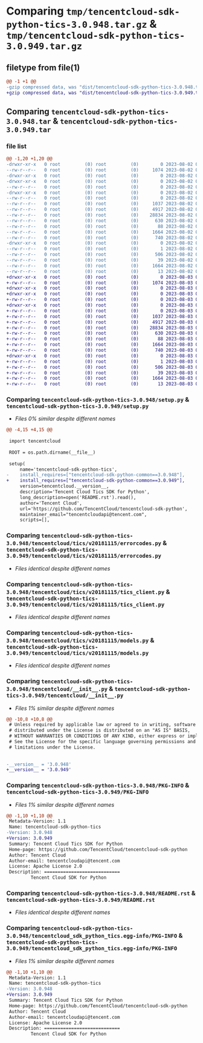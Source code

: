 # Comparing `tmp/tencentcloud-sdk-python-tics-3.0.948.tar.gz` & `tmp/tencentcloud-sdk-python-tics-3.0.949.tar.gz`

## filetype from file(1)

```diff
@@ -1 +1 @@
-gzip compressed data, was "dist/tencentcloud-sdk-python-tics-3.0.948.tar", last modified: Wed Aug  2 00:39:31 2023, max compression
+gzip compressed data, was "dist/tencentcloud-sdk-python-tics-3.0.949.tar", last modified: Thu Aug  3 00:36:28 2023, max compression
```

## Comparing `tencentcloud-sdk-python-tics-3.0.948.tar` & `tencentcloud-sdk-python-tics-3.0.949.tar`

### file list

```diff
@@ -1,20 +1,20 @@
-drwxr-xr-x   0 root         (0) root         (0)        0 2023-08-02 00:39:31.000000 tencentcloud-sdk-python-tics-3.0.948/
--rw-r--r--   0 root         (0) root         (0)     1074 2023-08-02 00:39:30.000000 tencentcloud-sdk-python-tics-3.0.948/setup.py
-drwxr-xr-x   0 root         (0) root         (0)        0 2023-08-02 00:39:31.000000 tencentcloud-sdk-python-tics-3.0.948/tencentcloud/
-drwxr-xr-x   0 root         (0) root         (0)        0 2023-08-02 00:39:31.000000 tencentcloud-sdk-python-tics-3.0.948/tencentcloud/tics/
--rw-r--r--   0 root         (0) root         (0)        0 2023-08-02 00:39:30.000000 tencentcloud-sdk-python-tics-3.0.948/tencentcloud/tics/__init__.py
-drwxr-xr-x   0 root         (0) root         (0)        0 2023-08-02 00:39:31.000000 tencentcloud-sdk-python-tics-3.0.948/tencentcloud/tics/v20181115/
--rw-r--r--   0 root         (0) root         (0)        0 2023-08-02 00:39:30.000000 tencentcloud-sdk-python-tics-3.0.948/tencentcloud/tics/v20181115/__init__.py
--rw-r--r--   0 root         (0) root         (0)     1037 2023-08-02 00:39:30.000000 tencentcloud-sdk-python-tics-3.0.948/tencentcloud/tics/v20181115/errorcodes.py
--rw-r--r--   0 root         (0) root         (0)     4917 2023-08-02 00:39:30.000000 tencentcloud-sdk-python-tics-3.0.948/tencentcloud/tics/v20181115/tics_client.py
--rw-r--r--   0 root         (0) root         (0)    28834 2023-08-02 00:39:30.000000 tencentcloud-sdk-python-tics-3.0.948/tencentcloud/tics/v20181115/models.py
--rw-r--r--   0 root         (0) root         (0)      630 2023-08-02 00:39:30.000000 tencentcloud-sdk-python-tics-3.0.948/tencentcloud/__init__.py
--rw-r--r--   0 root         (0) root         (0)       88 2023-08-02 00:39:31.000000 tencentcloud-sdk-python-tics-3.0.948/setup.cfg
--rw-r--r--   0 root         (0) root         (0)     1664 2023-08-02 00:39:31.000000 tencentcloud-sdk-python-tics-3.0.948/PKG-INFO
--rw-r--r--   0 root         (0) root         (0)      740 2023-08-02 00:39:30.000000 tencentcloud-sdk-python-tics-3.0.948/README.rst
-drwxr-xr-x   0 root         (0) root         (0)        0 2023-08-02 00:39:31.000000 tencentcloud-sdk-python-tics-3.0.948/tencentcloud_sdk_python_tics.egg-info/
--rw-r--r--   0 root         (0) root         (0)        1 2023-08-02 00:39:31.000000 tencentcloud-sdk-python-tics-3.0.948/tencentcloud_sdk_python_tics.egg-info/dependency_links.txt
--rw-r--r--   0 root         (0) root         (0)      506 2023-08-02 00:39:31.000000 tencentcloud-sdk-python-tics-3.0.948/tencentcloud_sdk_python_tics.egg-info/SOURCES.txt
--rw-r--r--   0 root         (0) root         (0)       39 2023-08-02 00:39:31.000000 tencentcloud-sdk-python-tics-3.0.948/tencentcloud_sdk_python_tics.egg-info/requires.txt
--rw-r--r--   0 root         (0) root         (0)     1664 2023-08-02 00:39:31.000000 tencentcloud-sdk-python-tics-3.0.948/tencentcloud_sdk_python_tics.egg-info/PKG-INFO
--rw-r--r--   0 root         (0) root         (0)       13 2023-08-02 00:39:31.000000 tencentcloud-sdk-python-tics-3.0.948/tencentcloud_sdk_python_tics.egg-info/top_level.txt
+drwxr-xr-x   0 root         (0) root         (0)        0 2023-08-03 00:36:28.000000 tencentcloud-sdk-python-tics-3.0.949/
+-rw-r--r--   0 root         (0) root         (0)     1074 2023-08-03 00:36:28.000000 tencentcloud-sdk-python-tics-3.0.949/setup.py
+drwxr-xr-x   0 root         (0) root         (0)        0 2023-08-03 00:36:28.000000 tencentcloud-sdk-python-tics-3.0.949/tencentcloud/
+drwxr-xr-x   0 root         (0) root         (0)        0 2023-08-03 00:36:28.000000 tencentcloud-sdk-python-tics-3.0.949/tencentcloud/tics/
+-rw-r--r--   0 root         (0) root         (0)        0 2023-08-03 00:36:28.000000 tencentcloud-sdk-python-tics-3.0.949/tencentcloud/tics/__init__.py
+drwxr-xr-x   0 root         (0) root         (0)        0 2023-08-03 00:36:28.000000 tencentcloud-sdk-python-tics-3.0.949/tencentcloud/tics/v20181115/
+-rw-r--r--   0 root         (0) root         (0)        0 2023-08-03 00:36:28.000000 tencentcloud-sdk-python-tics-3.0.949/tencentcloud/tics/v20181115/__init__.py
+-rw-r--r--   0 root         (0) root         (0)     1037 2023-08-03 00:36:28.000000 tencentcloud-sdk-python-tics-3.0.949/tencentcloud/tics/v20181115/errorcodes.py
+-rw-r--r--   0 root         (0) root         (0)     4917 2023-08-03 00:36:28.000000 tencentcloud-sdk-python-tics-3.0.949/tencentcloud/tics/v20181115/tics_client.py
+-rw-r--r--   0 root         (0) root         (0)    28834 2023-08-03 00:36:28.000000 tencentcloud-sdk-python-tics-3.0.949/tencentcloud/tics/v20181115/models.py
+-rw-r--r--   0 root         (0) root         (0)      630 2023-08-03 00:36:28.000000 tencentcloud-sdk-python-tics-3.0.949/tencentcloud/__init__.py
+-rw-r--r--   0 root         (0) root         (0)       88 2023-08-03 00:36:28.000000 tencentcloud-sdk-python-tics-3.0.949/setup.cfg
+-rw-r--r--   0 root         (0) root         (0)     1664 2023-08-03 00:36:28.000000 tencentcloud-sdk-python-tics-3.0.949/PKG-INFO
+-rw-r--r--   0 root         (0) root         (0)      740 2023-08-03 00:36:28.000000 tencentcloud-sdk-python-tics-3.0.949/README.rst
+drwxr-xr-x   0 root         (0) root         (0)        0 2023-08-03 00:36:28.000000 tencentcloud-sdk-python-tics-3.0.949/tencentcloud_sdk_python_tics.egg-info/
+-rw-r--r--   0 root         (0) root         (0)        1 2023-08-03 00:36:28.000000 tencentcloud-sdk-python-tics-3.0.949/tencentcloud_sdk_python_tics.egg-info/dependency_links.txt
+-rw-r--r--   0 root         (0) root         (0)      506 2023-08-03 00:36:28.000000 tencentcloud-sdk-python-tics-3.0.949/tencentcloud_sdk_python_tics.egg-info/SOURCES.txt
+-rw-r--r--   0 root         (0) root         (0)       39 2023-08-03 00:36:28.000000 tencentcloud-sdk-python-tics-3.0.949/tencentcloud_sdk_python_tics.egg-info/requires.txt
+-rw-r--r--   0 root         (0) root         (0)     1664 2023-08-03 00:36:28.000000 tencentcloud-sdk-python-tics-3.0.949/tencentcloud_sdk_python_tics.egg-info/PKG-INFO
+-rw-r--r--   0 root         (0) root         (0)       13 2023-08-03 00:36:28.000000 tencentcloud-sdk-python-tics-3.0.949/tencentcloud_sdk_python_tics.egg-info/top_level.txt
```

### Comparing `tencentcloud-sdk-python-tics-3.0.948/setup.py` & `tencentcloud-sdk-python-tics-3.0.949/setup.py`

 * *Files 0% similar despite different names*

```diff
@@ -4,15 +4,15 @@
 
 import tencentcloud
 
 ROOT = os.path.dirname(__file__)
 
 setup(
     name='tencentcloud-sdk-python-tics',
-    install_requires=["tencentcloud-sdk-python-common==3.0.948"],
+    install_requires=["tencentcloud-sdk-python-common==3.0.949"],
     version=tencentcloud.__version__,
     description='Tencent Cloud Tics SDK for Python',
     long_description=open('README.rst').read(),
     author='Tencent Cloud',
     url='https://github.com/TencentCloud/tencentcloud-sdk-python',
     maintainer_email="tencentcloudapi@tencent.com",
     scripts=[],
```

### Comparing `tencentcloud-sdk-python-tics-3.0.948/tencentcloud/tics/v20181115/errorcodes.py` & `tencentcloud-sdk-python-tics-3.0.949/tencentcloud/tics/v20181115/errorcodes.py`

 * *Files identical despite different names*

### Comparing `tencentcloud-sdk-python-tics-3.0.948/tencentcloud/tics/v20181115/tics_client.py` & `tencentcloud-sdk-python-tics-3.0.949/tencentcloud/tics/v20181115/tics_client.py`

 * *Files identical despite different names*

### Comparing `tencentcloud-sdk-python-tics-3.0.948/tencentcloud/tics/v20181115/models.py` & `tencentcloud-sdk-python-tics-3.0.949/tencentcloud/tics/v20181115/models.py`

 * *Files identical despite different names*

### Comparing `tencentcloud-sdk-python-tics-3.0.948/tencentcloud/__init__.py` & `tencentcloud-sdk-python-tics-3.0.949/tencentcloud/__init__.py`

 * *Files 1% similar despite different names*

```diff
@@ -10,8 +10,8 @@
 # Unless required by applicable law or agreed to in writing, software
 # distributed under the License is distributed on an "AS IS" BASIS,
 # WITHOUT WARRANTIES OR CONDITIONS OF ANY KIND, either express or implied.
 # See the License for the specific language governing permissions and
 # limitations under the License.
 
 
-__version__ = '3.0.948'
+__version__ = '3.0.949'
```

### Comparing `tencentcloud-sdk-python-tics-3.0.948/PKG-INFO` & `tencentcloud-sdk-python-tics-3.0.949/PKG-INFO`

 * *Files 1% similar despite different names*

```diff
@@ -1,10 +1,10 @@
 Metadata-Version: 1.1
 Name: tencentcloud-sdk-python-tics
-Version: 3.0.948
+Version: 3.0.949
 Summary: Tencent Cloud Tics SDK for Python
 Home-page: https://github.com/TencentCloud/tencentcloud-sdk-python
 Author: Tencent Cloud
 Author-email: tencentcloudapi@tencent.com
 License: Apache License 2.0
 Description: ============================
         Tencent Cloud SDK for Python
```

### Comparing `tencentcloud-sdk-python-tics-3.0.948/README.rst` & `tencentcloud-sdk-python-tics-3.0.949/README.rst`

 * *Files identical despite different names*

### Comparing `tencentcloud-sdk-python-tics-3.0.948/tencentcloud_sdk_python_tics.egg-info/PKG-INFO` & `tencentcloud-sdk-python-tics-3.0.949/tencentcloud_sdk_python_tics.egg-info/PKG-INFO`

 * *Files 1% similar despite different names*

```diff
@@ -1,10 +1,10 @@
 Metadata-Version: 1.1
 Name: tencentcloud-sdk-python-tics
-Version: 3.0.948
+Version: 3.0.949
 Summary: Tencent Cloud Tics SDK for Python
 Home-page: https://github.com/TencentCloud/tencentcloud-sdk-python
 Author: Tencent Cloud
 Author-email: tencentcloudapi@tencent.com
 License: Apache License 2.0
 Description: ============================
         Tencent Cloud SDK for Python
```

